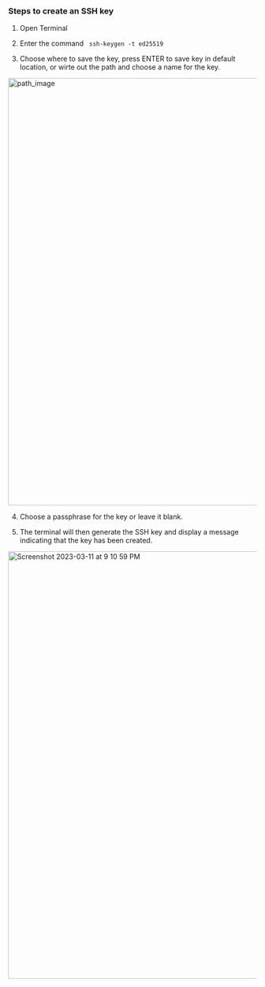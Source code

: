 ### Steps to create an SSH key

1. Open Terminal
2. Enter the command <code> ssh-keygen -t ed25519 </code>

3. Choose where to save the key, press ENTER to save key in default location, or wirte out the path and choose a name for the key.

<img width="866" alt="path_image" src="https://user-images.githubusercontent.com/124072294/224520413-74d4c3a4-8135-46c4-b89d-3f9ef335a2bd.png">

4. Choose a passphrase for the key or leave it blank.

5. The terminal will then generate the SSH key and display a message indicating that the key has been created.

<img width="866" alt="Screenshot 2023-03-11 at 9 10 59 PM" src="https://user-images.githubusercontent.com/124072294/224520416-dbb5ae04-7919-4794-982b-7e0461351b28.png">
